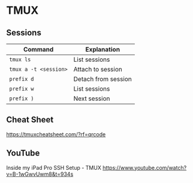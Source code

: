 # TMUX

## Sessions
| Command                       | Explanation          |
| ---                           | ---                  |
| `tmux ls`                     | List sessions        |
| `tmux a -t <session>`         | Attach to session    | 
| `prefix d`                    | Detach from session  |
| `prefix w`                    | List sessions        |
| `prefix )`                    | Next session         |

## Cheat Sheet
https://tmuxcheatsheet.com/?rf=qrcode

## YouTube

Inside my iPad Pro SSH Setup - TMUX
https://www.youtube.com/watch?v=B-1wGwvUwm8&t=934s
